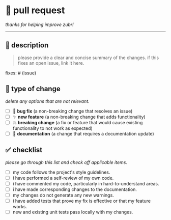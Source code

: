 # 🦬 pull request

_thanks for helping improve zubr!_

---

## 📝 description

> please provide a clear and concise summary of the changes. if this fixes an open issue, link it here.

fixes: # (issue)

## 🔀 type of change

_delete any options that are not relevant._

- [ ] 🐞 **bug fix** (a non-breaking change that resolves an issue)
- [ ] ✨ **new feature** (a non-breaking change that adds functionality)
- [ ] 💥 **breaking change** (a fix or feature that would cause existing functionality to not work as expected)
- [ ] 📖 **documentation** (a change that requires a documentation update)

## ✅ checklist

_please go through this list and check off applicable items._

- [ ] my code follows the project's style guidelines.
- [ ] i have performed a self-review of my own code.
- [ ] i have commented my code, particularly in hard-to-understand areas.
- [ ] i have made corresponding changes to the documentation.
- [ ] my changes do not generate any new warnings.
- [ ] i have added tests that prove my fix is effective or that my feature works.
- [ ] new and existing unit tests pass locally with my changes.
